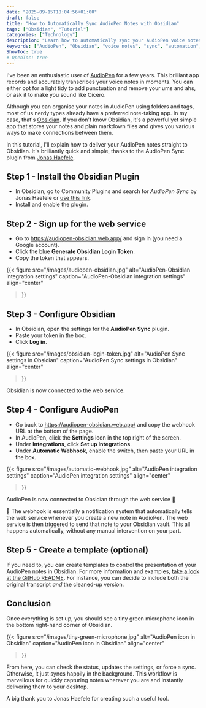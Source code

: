 ```yaml
---
date: "2025-09-15T18:04:56+01:00"
draft: false
title: "How to Automatically Sync AudioPen Notes with Obsidian"
tags: ["Obsidian", "Tutorial"]
categories: ["Technology"] 
description: "Learn how to automatically sync your AudioPen voice notes with Obsidian using a simple plugin. Step-by-step guide to set up seamless voice-to-text workflow for your knowledge base."
keywords: ["AudioPen", "Obsidian", "voice notes", "sync", "automation", "note-taking", "transcription", "workflow", "plugin", "markdown", "knowledge base", "productivity"]
ShowToc: true
# OpenToc: true  
---
```


I've been an enthusiastic user of [AudioPen](https://audiopen.ai) for a few years. This brilliant app records and accurately transcribes your voice notes in moments. You can either opt for a light tidy to add punctuation and remove your ums and ahs, or ask it to make you sound like Cicero. 

Although you can organise your notes in AudioPen using folders and tags, most of us nerdy types already have a preferred note-taking app. In my case, that's [Obsidian](https://obsidian.md). If you don't know Obsidian, it's a powerful yet simple app that stores your notes and plain markdown files and gives you various ways to make connections between them.

In this tutorial, I'll explain how to deliver your AudioPen notes straight to Obsidian. It's brilliantly quick and simple, thanks to the AudioPen Sync plugin from [Jonas Haefele](https://slow.works/about).

## Step 1 - Install the Obsidian Plugin

- In Obsidian, go to Community Plugins and search for *AudioPen Sync* by Jonas Haefele or [use this link](https://obsidian.md/plugins?id=audiopen-sync). 
- Install and enable the plugin.
  
## Step 2 - Sign up for the web service

- Go to https://audiopen-obsidian.web.app/ and sign in (you need a Google account).
- Click the blue **Generate Obsidian Login Token**.
- Copy the token that appears.

{{< figure
  src="/images/audiopen-obsidian.jpg"
  alt="AudioPen-Obsidian integration settings"
  caption="AudioPen-Obsidian integration settings"
  align="center"
>}}

## Step 3 - Configure Obsidian

- In Obsidian, open the settings for the **AudioPen Sync** plugin.
- Paste your token in the box.
- Click **Log in**.

{{< figure
  src="/images/obsidian-login-token.jpg"
  alt="AudioPen Sync settings in Obsidian"
  caption="AudioPen Sync settings in Obsidian"
  align="center"
>}}

Obsidian is now connected to the web service.

## Step 4 - Configure AudioPen

- Go back to https://audiopen-obsidian.web.app/  and copy the webhook URL at the bottom of the page.
- In AudioPen, click the **Settings** icon in the top right of the screen.
- Under **Integrations**, click **Set up Integrations**.
- Under **Automatic Webhook**, enable the switch, then paste your URL in the box.

{{< figure
  src="/images/automatic-webhook.jpg"
  alt="AudioPen integration settings"
  caption="AudioPen integration settings"
  align="center"
>}}

AudioPen is now connected to Obsidian through the web service 🎉

🧐 The webhook is essentially a notification system that automatically tells the web service whenever you create a new note in AudioPen. The web service is then triggered to send that note to your Obsidian vault. This all happens automatically, without any manual intervention on your part.

## Step 5 - Create a template (optional)

If you need to, you can create templates to control the presentation of your AudioPen notes in Obsidian. For more information and examples, [take a look at the GitHub README](https://github.com/jonashaefele/audiopen-obsidian?tab=readme-ov-file#custom-templates). For instance, you can decide to include both the original transcript *and* the cleaned-up version.
## Conclusion

Once everything is set up, you should see a tiny green microphone icon in the bottom right-hand corner of Obsidian. 

{{< figure
  src="/images/tiny-green-microphone.jpg"
  alt="AudioPen icon in Obsidian"
  caption="AudioPen icon in Obsidian"
  align="center"
>}}

From here, you can check the status, updates the settings, or force a sync. Otherwise, it just syncs happily in the background. This workflow is marvellous for quickly capturing notes wherever you are and instantly delivering them to your desktop.

A big thank you to Jonas Haefele for creating such a useful tool.